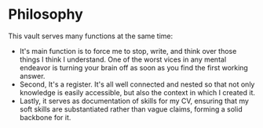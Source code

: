 # Philosophy

This vault serves many functions at the same time:

- It's main function is to force me to stop, write, and think over those things I think I understand. One of the worst vices in any mental endeavor is turning your brain off as soon as you find the first working answer. 
- Second, It's a register. It's all well connected and nested so that not only knowledge is easily accessible, but also the context in which I created it.
- Lastly, it serves as documentation of skills for my CV, ensuring that my soft skills are substantiated rather than vague claims, forming a solid backbone for it.
